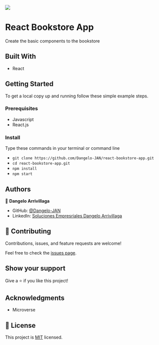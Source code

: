 ![](https://img.shields.io/badge/Microverse-blueviolet)
# React Bookstore App

Create the basic components to the bookstore
## Built With

- React

## Getting Started

To get a local copy up and running follow these simple example steps.

### Prerequisites

- Javascript
- React.js

### Install
Type these commands in your terminal or command line
- `git clone https://github.com/Dangelo-JAN/react-bookstore-app.git`
- `cd react-bookstore-app.git`
- `npm install`
- `npm start`

## Authors

👤 **Dangelo Arrivillaga**

- GitHub: [@Dangelo-JAN](https://github.com/Dangelo-JAN)
- LinkedIn: [Soluciones Empresriales Dangelo Arrivillaga](https://www.linkedin.com/in/soluciones-empresariales-dangelo-arrivillaga-2a144718a/)

## 🤝 Contributing

Contributions, issues, and feature requests are welcome!

Feel free to check the [issues page](../../issues/).

## Show your support

Give a ⭐️ if you like this project!

## Acknowledgments

- Microverse

## 📝 License

This project is [MIT](./MIT.md) licensed.